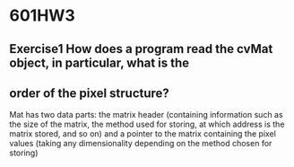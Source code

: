 # 601HW3
## Exercise1 How does a program read the cvMat object, in particular, what is the
## order of the pixel structure?

Mat has two data parts: the matrix header (containing information such as the size of the matrix, the method used for storing, at which address is the matrix stored, and so on) and a pointer to the matrix containing the pixel values (taking any dimensionality depending on the method chosen for storing) 

